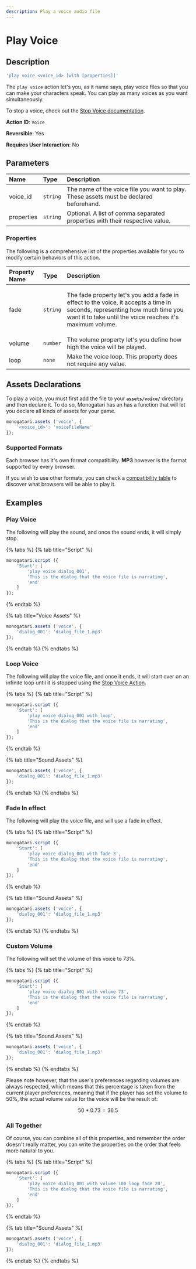 ```yaml
---
description: Play a voice audio file
---
```


# Play Voice

## Description

```javascript
'play voice <voice_id> [with [properties]]'
```

The `play voice` action let's you, as it name says, play voice files so that you can make your characters speak. You can play as many voices as you want simultaneously.

To stop a voice, check out the [Stop Voice documentation](stop-voice.md).

**Action ID**: `Voice`

**Reversible**: Yes

**Requires User Interaction**: No

## Parameters

| Name | Type | Description |
| :--- | :--- | :--- |
| voice\_id | `string` | The name of the voice file you want to play. These assets must be declared beforehand. |
| properties | `string` | Optional. A list of comma separated properties with their respective value. |

### Properties

The following is a comprehensive list of the properties available for you to modify certain behaviors of this action.

<table>
  <thead>
    <tr>
      <th style="text-align:left">Property Name</th>
      <th style="text-align:left">Type</th>
      <th style="text-align:left">Description</th>
    </tr>
  </thead>
  <tbody>
    <tr>
      <td style="text-align:left">fade</td>
      <td style="text-align:left"><code>string</code>
      </td>
      <td style="text-align:left">
        <p>The fade property let&apos;s you add a fade in effect to the voice, it
          accepts a time in seconds, representing how much time you want it to take
          until the voice reaches it&apos;s maximum volume.</p>
        <p></p>
      </td>
    </tr>
    <tr>
      <td style="text-align:left">volume</td>
      <td style="text-align:left"><code>number</code>
      </td>
      <td style="text-align:left">The volume property let&apos;s you define how high the voice will be played.</td>
    </tr>
    <tr>
      <td style="text-align:left">loop</td>
      <td style="text-align:left"><code>none</code>
      </td>
      <td style="text-align:left">Make the voice loop. This property does not require any value.</td>
    </tr>
  </tbody>
</table>

## Assets Declarations

To play a voice, you must first add the file to your **`assets/voice/`** directory and then declare it. To do so, Monogatari has an  has a function that will let you declare all kinds of assets for your game.

```javascript
monogatari.assets ('voice', {
    '<voice_id>': 'voiceFileName'
});
```

### Supported Formats

Each browser has it's own format compatibility. **MP3** however is the format supported by every browser. 

If you wish to use other formats, you can check a [compatibility table](https://developer.mozilla.org/en-US/docs/Web/HTML/Supported_media_formats#Browser_compatibility) to discover what browsers will be able to play it.

## Examples

### Play Voice

The following will play the sound, and once the sound ends, it will simply stop.

{% tabs %}
{% tab title="Script" %}
```javascript
monogatari.script ({
    'Start': [
        'play voice dialog_001',
        'This is the dialog that the voice file is narrating',
        'end'
    ]
});
```
{% endtab %}

{% tab title="Voice Assets" %}
```javascript
monogatari.assets ('voice', {
    'dialog_001': 'dialog_file_1.mp3'
});
```
{% endtab %}
{% endtabs %}

### Loop Voice

The following will play the voice file, and once it ends, it will start over on an infinite loop until it is stopped using the [Stop Voice Action](stop-voice.md).

{% tabs %}
{% tab title="Script" %}
```javascript
monogatari.script ({
    'Start': [
        'play voice dialog_001 with loop',
        'This is the dialog that the voice file is narrating',
        'end'
    ]
});
```
{% endtab %}

{% tab title="Sound Assets" %}
```javascript
monogatari.assets ('voice', {
    'dialog_001': 'dialog_file_1.mp3'
});
```
{% endtab %}
{% endtabs %}

### Fade In effect

The following will play the voice file, and will use a fade in effect.

{% tabs %}
{% tab title="Script" %}
```javascript
monogatari.script ({
    'Start': [
        'play voice dialog_001 with fade 3',
        'This is the dialog that the voice file is narrating',
        'end'
    ]
});
```
{% endtab %}

{% tab title="Sound Assets" %}
```javascript
monogatari.assets ('voice', {
    'dialog_001': 'dialog_file_1.mp3'
});
```
{% endtab %}
{% endtabs %}

### Custom Volume

The following will set the volume of this voice to 73%. 

{% tabs %}
{% tab title="Script" %}
```javascript
monogatari.script ({
    'Start': [
        'play voice dialog_001 with volume 73',
        'This is the dialog that the voice file is narrating',
        'end'
    ]
});
```
{% endtab %}

{% tab title="Sound Assets" %}
```javascript
monogatari.assets ('voice', {
    'dialog_001': 'dialog_file_1.mp3'
});
```
{% endtab %}
{% endtabs %}

Please note however, that the user's preferences regarding volumes are always respected, which means that this percentage is taken from the current player preferences, meaning that if the player has set the volume to 50%, the actual volume value for the voice will be the result of:

$$
50 * 0.73 = 36.5%
$$

### All Together

Of course, you can combine all of this properties, and remember the order doesn't really matter, you can write the properties on the order that feels more natural to you.

{% tabs %}
{% tab title="Script" %}
```javascript
monogatari.script ({
    'Start': [
        'play voice dialog_001 with volume 100 loop fade 20',
        'This is the dialog that the voice file is narrating',
        'end'
    ]
});
```
{% endtab %}

{% tab title="Sound Assets" %}
```javascript
monogatari.assets ('voice', {
    'dialog_001': 'dialog_file_1.mp3'
});
```
{% endtab %}
{% endtabs %}

